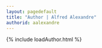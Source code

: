 ```yaml
---
layout: pagedefault
title: "Author | Alfred Alexandre"
authorid: aalexandre
---
```


{% include loadAuthor.html %}